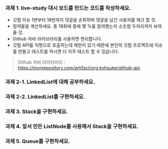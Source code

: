 ### 과제 1. live-study 대시 보드를 만드는 코드를 작성하세요.
- 깃헙 이슈 1번부터 18번까지 댓글을 순회하며 댓글을 남긴 사용자를 체크 할 것.
- 참여율을 계산하세요. 총 18회에 중에 몇 %를 참여했는지 소숫점 두자리까지 보여줄 것.
- Github 자바 라이브러리를 사용하면 편리합니다.
- 깃헙 API를 익명으로 호출하는데 제한이 있기 때문에 본인의 깃헙 프로젝트에 이슈를 만들고 테스트를 하시면 더 자주 테스트 할 수 있습니다.
> Github 자바 라이브러리 : https://mvnrepository.com/artifact/org.kohsuke/github-api

### 과제 2-1. LinkedList에 대해 공부하세요.

### 과제 2-2. LinkedList를 구현하세요.

### 과제 3. Stack을 구현하세요.

### 과제 4. 앞서 만든 ListNode를 사용해서 Stack을 구현하세요.

### 과제 5. Queue를 구현하세요.

